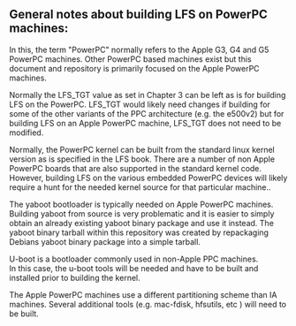 

## General notes about building LFS on PowerPC machines:

   In this, the term "PowerPC" normally refers to the Apple G3, G4 and
G5 PowerPC machines.   Other PowerPC based machines exist but
this document and repository is primarily focused on the Apple
PowerPC machines.   

   Normally the LFS_TGT value as set in Chapter 3 can be left as
is for building LFS on the PowerPC.  LFS_TGT would likely need
changes if building for some of the other variants of the PPC
architecture (e.g. the e500v2) but for building LFS on an 
Apple PowerPC machine, LFS_TGT does not need to be modified.

   Normally, the PowerPC kernel can be built from the standard linux
kernel version as is specified in the LFS book.   There are a number
of non Apple PowerPC boards that are also supported in the standard
kernel code.   However, building LFS on the various embedded 
PowerPC devices will likely require a hunt for the needed kernel source
for that particular machine..

   The yaboot bootloader is typically needed on Apple PowerPC 
machines.   Building yaboot from source is very problematic and it is 
easier to simply obtain an already existing yaboot binary package and
use it instead.   The yaboot binary tarball within this repository was 
created by repackaging Debians yaboot binary package into a simple tarball.

   U-boot is a bootloader commonly used in non-Apple PPC machines.  
In this case, the u-boot tools will be needed and have to be built 
and installed prior to building the kernel.

   The Apple PowerPC machines use a different partitioning scheme
than IA machines.   Several additional tools (e.g. mac-fdisk, hfsutils,
etc ) will need to be built.

   
